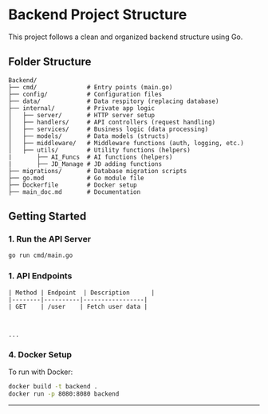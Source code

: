 # Backend Project Structure

This project follows a clean and organized backend structure using Go.

## Folder Structure
```
Backend/
├── cmd/              # Entry points (main.go)
├── config/           # Configuration files
├── data/             # Data respitory (replacing database)
├── internal/         # Private app logic
│   ├── server/       # HTTP server setup
│   ├── handlers/     # API controllers (request handling)
│   ├── services/     # Business logic (data processing)
│   ├── models/       # Data models (structs)
│   ├── middleware/   # Middleware functions (auth, logging, etc.)
│   ├── utils/        # Utility functions (helpers)
|       ├── AI_Funcs  # AI functions (helpers)
|       ├── JD_Manage # JD adding functions
├── migrations/       # Database migration scripts
├── go.mod            # Go module file
├── Dockerfile        # Docker setup
├── main_doc.md       # Documentation
```

## Getting Started

### 1. Run the API Server
```sh
go run cmd/main.go
```

### 1. API Endpoints
```
| Method | Endpoint  | Description      |
|--------|----------|-----------------|
| GET    | /user    | Fetch user data |



...

```

### 4. Docker Setup
To run with Docker:
```sh
docker build -t backend .
docker run -p 8080:8080 backend
```

---

